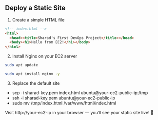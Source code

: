 ## Deploy a Static Site
1. Create a simple HTML file

```html
<!-- index.html -->
<html>
  <head><title>Sharad's First DevOps Project</title></head>
  <body><h1>Hello from EC2!</h1></body>
</html>
```

2. Install Nginx on your EC2 server

```bash 
sudo apt update 
```
``` bash 
sudo apt install nginx -y
```

3. Replace the default site

- scp -i sharad-key.pem index.html ubuntu@your-ec2-public-ip:/tmp
- ssh -i sharad-key.pem ubuntu@your-ec2-public-ip
- sudo mv /tmp/index.html /var/www/html/index.html

Visit http://your-ec2-ip in your browser — you’ll see your static site live! 🎉

